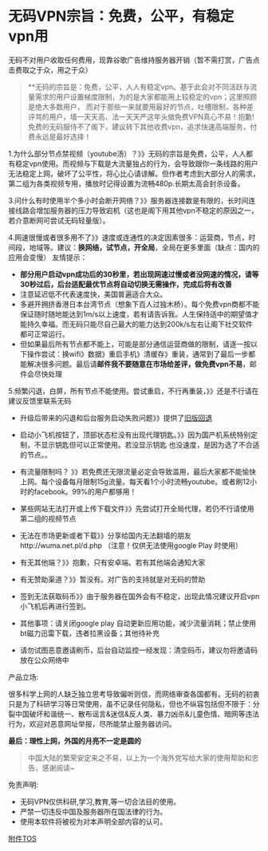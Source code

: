 # 无码VPN宗旨：免费，公平，有稳定vpn用

无码不对用户收取任何费用，现靠谷歌广告维持服务器开销（暂不需打赏，广告点击费取之于众，用之于众）
> **无码的宗旨是：免费，公平，人人有稳定vpn。基于此会对不同活跃与流量需求的用户设置梯度限制，为的是大家都能用上较稳定的vpn；这里照顾是绝大多数用户，
而对于那些一来就要用最好的节点，吐槽限制，各种差评骂的用户，墙一天天高、法一天天严这年头做免费VPN真心不易！抱歉!免费的无码服侍不了阁下，建议转下其他收费vpn，追求快速高端服务，付费永远是最好选择！

1.为什么部分节点禁视频（youtube汤）？》》无码的宗旨是免费，公平，人人都有稳定vpn使用。而视频与下载是大流量独占的行为，会导致跟你一条线路的用户无法稳定上网，破坏了公平性，将心比心请谅解。但作者考虑到大部分人的需求，第二组为各类视频专用，播放时记得设置为流畅480p.长期太高会封杀设备。

3.问什么有时使用半个多小时会断开网络？》》服务器连接数是有限的，长时间连接线路会增加服务器的压力导致宕机（这也是阁下用其他vpn不稳定的原因之一，若介意断网可尝试无码轻量版）。

4.网速很慢或者很多用不了》》速度或连通性的决定因素很多：运营商，节点，时间段，地域等。建议：**换网络，试节点，开全局**，全局在更多里面（缺点：国内的应用会变慢）
友情提示：
* **部分用户启动vpn成功后的30秒里，若出现网速过慢或者没网速的情况，请等30秒过后，后台适配最优节点将自动切换无需操作，完成后将有改善**
* 注意延迟低不代表速度快，美国普遍适合大众。
* 多避开拥挤香港日本台湾节点（想象下百人过独木桥）。每个免费vpn商都不能保证随时随地能达到1m/s以上速度，若有请告诉我。人生保持适中的期望值才能持久幸福。而无码只能尽自己最大的能力达到200k/s左右让阁下社交软件都可正常运行。
* 但如果最后所有节点都不能上，可能是部分通信运营商做的限制，请逐一按以下操作尝试：换wifi》数据》重启手机》清缓存》重装，通常到了最后一步都能解决很多问题。最后请**邮件我不要随意在市场给差评，做免费vpn不易**，邮件会尽快处理

5.频繁闪退，白屏，所有节点不能使用。尝试重启，不行再重装，》》还是不行请在建议反馈里联系无码

- 升级后带来的闪退和后台服务启动失败问题》》提供了[旧版回退](https://github.com/mumavpn/Wuma/blob/master/wumadownload.md)

- 启动小飞机按钮了，顶部状态栏没有出现代理钥匙。》》因为国产机系统特别定制，不显示钥匙但可以正常使用。若没显示钥匙
也没速度，是因为选了不合适的节点。。

- 有流量限制吗？ 》》若免费还无限流量必定会导致滥用，最后大家都不能愉快上网。每个设备每月限制15g流量。每天看1个小时流畅youtube。或者刷12小时的facebook。99%的用户都够用！

- 某些网站无法打开或上传下载文件》》先尝试打开全局代理，若仍不行请使用第二组的视频节点

- 无法在市场更新或者下载》》分享给国内无法翻墙的朋友http://wuma.net.pl/d.php  （注意！仅供无法使用google Play 时使用）

- 有无其他端？》》抱歉，只有安卓端。若有其他端会通知大家

- 有无赞助渠道？》》暂没有。对广告的支持就是对无码的赞助

- 签到无法获取码币》》由于服务器在国外会有不稳定，出现此情况建议开启vpn小飞机后再进行签到。
- 其他事项：请关闭google play 自动更新应用功能，减少流量消耗；禁止使用bt磁力迅雷下载，违者拉黑设备；其他待补充
- 请勿试图恶意邀请刷币，后台自动监控一经发现：清空码币，建议勿将邀请码放在公众网络中



产品立场:
> 
很多科学上网的人缺乏独立思考导致偏听则信，而网络审查各国都有。无码的初衷只是为了科研学习等日常使用，虽不记录任何隐私，但也不纵容包括但不限于：分裂中国破坏和谐统一、散布谣言&迷信&反人类、暴力凶杀&儿童色情、暗网等违法行为，欢迎对恶意网址举报，尽所能禁止服务器访问。

**最后：理性上网，外国的月亮不一定是圆的**
> 中国大陆的繁荣安定来之不易，以上为一个海外党写给大家的使用帮助和忠告，感谢阅读~

免责声明:
> 
* 无码VPN仅供科研,学习,教育,等一切合法目的使用。
* 严禁一切违反中国及服务器所在国法律的行为。
* 使用本软件将被视为对本声明全部内容的认可。

[附件TOS](https://github.com/mumavpn/Wuma/blob/master/TOS.md)
